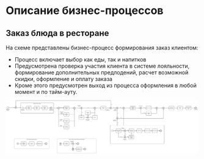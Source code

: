 # Описание бизнес-процессов

## Заказ блюда в ресторане

На схеме представлены бизнес-процесс формирования заказ клиентом:

- Процесс включает выбор как еды, так и напитков
- Предусмотрена проверка участия клиента в системе лояльности, формирование дополнительных предлодений, расчет возможной скидки, оформление и оплату заказа
- Кроме этого предусмотрен выход из процесса оформления в любой момент и по тайм-ауту.


![](diagrams/OrderMeal-BP.png)
